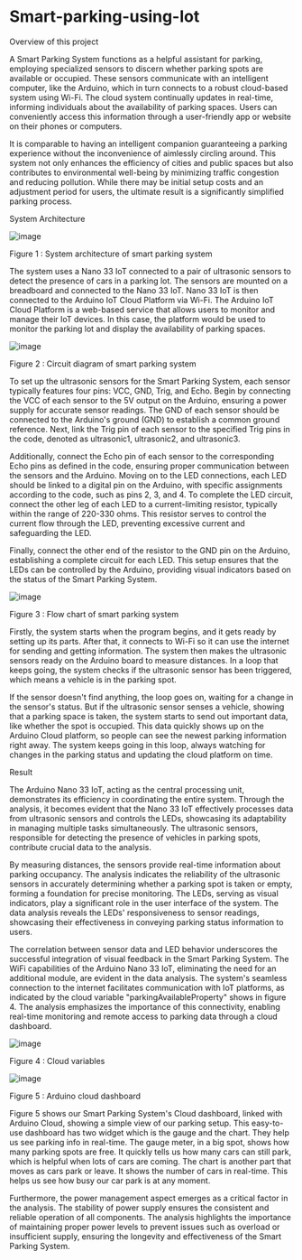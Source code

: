 # Smart-parking-using-Iot

Overview of this project

A Smart Parking System functions as a helpful assistant for parking, employing specialized sensors to discern whether parking spots are available or occupied. 
These sensors communicate with an intelligent computer, like the Arduino, which in turn connects to a robust cloud-based system using Wi-Fi. 
The cloud system continually updates in real-time, informing individuals about the availability of parking spaces. 
Users can conveniently access this information through a user-friendly app or website on their phones or computers. 


It is comparable to having an intelligent companion guaranteeing a parking experience without the inconvenience of aimlessly circling around. 
This system not only enhances the efficiency of cities and public spaces but also contributes to environmental well-being by minimizing traffic congestion and reducing pollution. 
While there may be initial setup costs and an adjustment period for users, the ultimate result is a significantly simplified parking process.



System Architecture 

![image](https://github.com/Layry99/Smart-parking-using-Iot/assets/161226676/576d785c-ae4e-4c25-b720-d71878c10ff8)

Figure 1 : System architecture of smart parking system

The system uses a Nano 33 IoT connected to a pair of ultrasonic sensors to detect the presence of cars in a parking lot. 
The sensors are mounted on a breadboard and connected to the Nano 33 IoT. Nano 33 IoT is then connected to the Arduino IoT Cloud Platform via Wi-Fi. 
The Arduino IoT Cloud Platform is a web-based service that allows users to monitor and manage their IoT devices. 
In this case, the platform would be used to monitor the parking lot and display the availability of parking spaces.



![image](https://github.com/Layry99/Smart-parking-using-Iot/assets/161226676/7835c10b-1fb4-4ef7-a06e-95092f2e5297)

Figure 2 : Circuit diagram of smart parking system

To set up the ultrasonic sensors for the Smart Parking System, each sensor typically features four pins: VCC, GND, Trig, and Echo. 
Begin by connecting the VCC of each sensor to the 5V output on the Arduino, ensuring a power supply for accurate sensor readings. 
The GND of each sensor should be connected to the Arduino's ground (GND) to establish a common ground reference. 
Next, link the Trig pin of each sensor to the specified Trig pins in the code, denoted as ultrasonic1, ultrasonic2, and ultrasonic3. 


Additionally, connect the Echo pin of each sensor to the corresponding Echo pins as defined in the code, ensuring proper communication between the sensors and the Arduino.
Moving on to the LED connections, each LED should be linked to a digital pin on the Arduino, with specific assignments according to the code, such as pins 2, 3, and 4. 
To complete the LED circuit, connect the other leg of each LED to a current-limiting resistor, typically within the range of 220-330 ohms. 
This resistor serves to control the current flow through the LED, preventing excessive current and safeguarding the LED. 


Finally, connect the other end of the resistor to the GND pin on the Arduino, establishing a complete circuit for each LED.
This setup ensures that the LEDs can be controlled by the Arduino, providing visual indicators based on the status of the Smart Parking System.



![image](https://github.com/Layry99/Smart-parking-using-Iot/assets/161226676/d5ac470e-d912-43ec-95cd-77dbb9b8d395)

Figure 3 : Flow chart of smart parking system

Firstly, the system starts when the program begins, and it gets ready by setting up its parts. After that, it connects to Wi-Fi so it can use the internet for sending and getting information. 
The system then makes the ultrasonic sensors ready on the Arduino board to measure distances. In a loop that keeps going, the system checks if the ultrasonic sensor has been triggered, which means a vehicle is in the parking spot. 


If the sensor doesn't find anything, the loop goes on, waiting for a change in the sensor's status. But if the ultrasonic sensor senses a vehicle, showing that a parking space is taken, the system starts to send out important data, like whether the spot is occupied. This data quickly shows up on the Arduino Cloud platform, so people can see the newest parking information right away. 
The system keeps going in this loop, always watching for changes in the parking status and updating the cloud platform on time.


Result

The Arduino Nano 33 IoT, acting as the central processing unit, demonstrates its efficiency in coordinating the entire system. 
Through the analysis, it becomes evident that the Nano 33 IoT effectively processes data from ultrasonic sensors and controls the LEDs, showcasing its adaptability in managing multiple tasks simultaneously. 
The ultrasonic sensors, responsible for detecting the presence of vehicles in parking spots, contribute crucial data to the analysis. 


By measuring distances, the sensors provide real-time information about parking occupancy. The analysis indicates the reliability of the ultrasonic sensors in accurately determining whether a parking spot is taken or empty, forming a foundation for precise monitoring.
The LEDs, serving as visual indicators, play a significant role in the user interface of the system. 
The data analysis reveals the LEDs' responsiveness to sensor readings, showcasing their effectiveness in conveying parking status information to users. 


The correlation between sensor data and LED behavior underscores the successful integration of visual feedback in the Smart Parking System. The WiFi capabilities of the Arduino Nano 33 IoT, eliminating the need for an additional module, are evident in the data analysis. The system's seamless connection to the internet facilitates communication with IoT platforms, as indicated by the cloud variable "parkingAvailableProperty" shows in figure 4. The analysis emphasizes the importance of this connectivity, enabling real-time monitoring and remote access to parking data through a cloud dashboard.

![image](https://github.com/Layry99/Smart-parking-using-Iot/assets/161226676/daa03b27-ce76-41da-b25e-5722b5cf2e7d)

Figure 4 : Cloud variables



![image](https://github.com/Layry99/Smart-parking-using-Iot/assets/161226676/f3782fac-aad3-48fa-9389-2bb73d4433e0)

Figure 5 : Arduino cloud dashboard

Figure 5 shows our Smart Parking System's Cloud dashboard, linked with Arduino Cloud, showing a simple view of our parking setup. This easy-to-use dashboard has two widget which is the gauge and the chart. They help us see parking info in real-time. The gauge meter, in a big spot, shows how many parking spots are free. It quickly tells us how many cars can still park, which is helpful when lots of cars are coming. The chart is another part that moves as cars park or leave. It shows the number of cars in real-time. This helps us see how busy our car park is at any moment.

Furthermore, the power management aspect emerges as a critical factor in the analysis. The stability of power supply ensures the consistent and reliable operation of all components. The analysis highlights the importance of maintaining proper power levels to prevent issues such as overload or insufficient supply, ensuring the longevity and effectiveness of the Smart Parking System.
